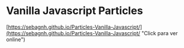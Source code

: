 # Vanilla Javascript Particles



[https://sebagnh.github.io/Particles-Vanilla-Javascript/](https://sebagnh.github.io/Particles-Vanilla-Javascript/ "Click para ver online")